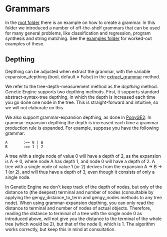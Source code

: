 # Grammars

In the [root folder](https://github.com/alcides/GeneticEngine) there is an example on how to create a grammar. In this folder we introduced a number of off-the-shelf grammars that can be used for many general problems, like classification and regression, program synthesis and string matching. See the [examples folder](../../examples/) for worked-out examples of these.

## Depthing
Depthing can be adjusted when extract the grammar, with the variable expansion_depthing (bool, default = False) in the [extract_grammar](../core/grammar.py) method.

We refer to the tree-depth-measurement method as the _depthing_ method. Genetic Engine supports two depthing methods. First, it supports standard abstract-syntax-tree depthing, in which the depth is increased each time you go done one node in the tree. This is straight-forward and intuitive, so we will not elaborate on this.

We also support grammar-expansion depthing, as done in [PonyGE2](https://github.com/PonyGE/PonyGE2). In grammar-expansion depthing the depth is increased each time a grammar production rule is expanded. For example, suppose you have the following grammar:

```
A       :== 0 | B
B       :== 1 | 2
```

A tree with a single node of value 0 will have a depth of 2, as the expansion is A -> 0, where node A has depth 1, and node 0 will have a depth of 2. A tree with a single node of value 1 (or 2) derives from the expansion A -> B -> 1 (or 2), and will thus have a depth of 3, even though it consists of only a single node.

In Genetic Engine we don't keep track of the depth of nodes, but only of the distance to (the deepest) terminal and number of nodes (consultable by applying the gengy_distance_to_term and gengy_nodes methods to any tree node). When using grammar-expansion depthing, you can only read the distance to terminal and number of nodes of actual objects. Therefore, reading the distance to terminal of a tree with the single node 0 as introduced above, will not give you the distance to the terminal of the whole tree (which would be 2), but that of the node 0, which is 1. The algorithm works correctly, but keep this in mind at consultation.
